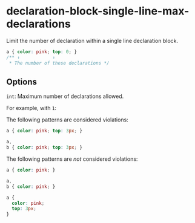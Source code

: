# declaration-block-single-line-max-declarations

Limit the number of declaration within a single line declaration block.

```css
a { color: pink; top: 0; }
/** ↑            ↑
 * The number of these declarations */
```

## Options

`int`: Maximum number of declarations allowed.

For example, with `1`:

The following patterns are considered violations:

```css
a { color: pink; top: 3px; }
```

```css
a,
b { color: pink; top: 3px; }
```

The following patterns are *not* considered violations:

```css
a { color: pink; }
```

```css
a,
b { color: pink; }
```

```css
a {
  color: pink;
  top: 3px;
}
```
